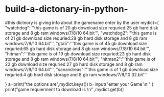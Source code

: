 # build-a-dictonary-in-python-
#this dictnory is giving info about the gamename enter by the user
mydict={
    "watchdog":'''this game is of 20 gb download size 
    requried:25 gb hard disk storage and 8 gb ram windows/7/8/10 64.bit''',
    "watchdog2":'''this game is of 21 gb download size 
    requried:28 gb hard disk storage and 8 gb ram windows/7/8/10 64.bit''',
    "gta5":'''this game is of 45 gb download size 
    requried:65 gb hard disk storage and 8 gb ram windows/7/8/10 64.bit''',
    "hitman":'''this game is of 19 gb download size 
    requried:23 gb hard disk storage and 8 gb ram windows/7/8/10 64.bit''',
    "hitman2":'''this game is of 22 gb download size 
    requried:27 gb hard disk storage and 8 gb ram windows/7/8/10 64.bit''',
    "sanandreas":'''this game is of 1 gb download size 
    requried:4 gb hard disk storage and 8 gb ram windows/7/8/10 32.bit'''

}
a=print("the options are",mydict.keys())
b=input("enter your Game \n " )
print("game requierment to download is \n" ,mydict.get(b))

